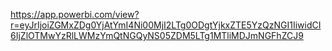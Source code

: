https://app.powerbi.com/view?r=eyJrIjoiZGMxZDg0YjAtYmI4Ni00MjI2LTg0ODgtYjkxZTE5YzQzNGI1IiwidCI6IjZlOTMwYzRlLWMzYmQtNGQyNS05ZDM5LTg1MTliMDJmNGFhZCJ9
